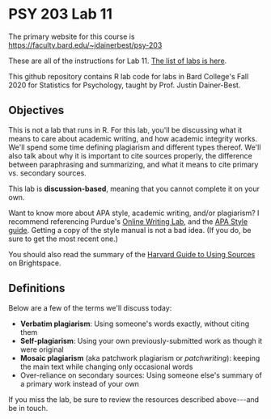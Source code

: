 # PSY 203 Lab 11

The primary website for this course is <https://faculty.bard.edu/~jdainerbest/psy-203>

These are all of the instructions for Lab 11. [The list of labs is here](../../.).

This github repository contains R lab code for labs in Bard College's Fall 2020 for Statistics for Psychology, taught by Prof. Justin Dainer-Best. 

## Objectives

This is not a lab that runs in R. For this lab, you'll be discussing what it means to care about academic writing, and how academic integrity works. We'll spend some time defining plagiarism and different types thereof. We'll also talk about why it is important to cite sources properly, the difference between paraphrasing and summarizing, and what it means to cite primary vs. secondary sources.

This lab is **discussion-based**, meaning that you cannot complete it on your own.

Want to know more about APA style, academic writing, and/or plagiarism? I recommend referencing Purdue's [Online Writing Lab](https://owl.purdue.edu/owl/research_and_citation/apa_style/apa_formatting_and_style_guide/general_format.html), and the [APA Style guide](https://apastyle.apa.org/). Getting a copy of the style manual is not a bad idea. (If you do, be sure to get the most recent one.)

You should also read the summary of the [Harvard Guide to Using Sources](https://bardcollege.brightspace.com/d2l/le/content/6809/viewContent/24839/View) on Brightspace.

## Definitions

Below are a few of the terms we'll discuss today:

* **Verbatim plagiarism**: Using someone's words exactly, without citing them
* **Self-plagiarism**: Using your own previously-submitted work as though it were original 
* **Mosaic plagiarism** (aka patchwork plagiarism or *patchwriting*): keeping the main text while changing only occasional words
* Over-reliance on secondary sources: Using someone else's summary of a primary work instead of your own

If you miss the lab, be sure to review the resources described above---and be in touch.